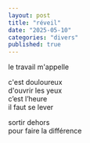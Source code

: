 ```yaml
---
layout: post
title: "réveil"
date: "2025-05-10"
categories: "divers"
published: true
---
```


le travail m'appelle  

c'est douloureux  
d'ouvrir les yeux  
c’est l’heure  
il faut se lever  

sortir dehors  
pour faire la différence  
